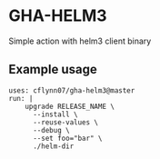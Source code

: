 GHA-HELM3
=========

Simple action with helm3 client binary

## Example usage
```
uses: cflynn07/gha-helm3@master
run: |
    upgrade RELEASE_NAME \
      --install \
      --reuse-values \
      --debug \
      --set foo="bar" \
      ./helm-dir
```
